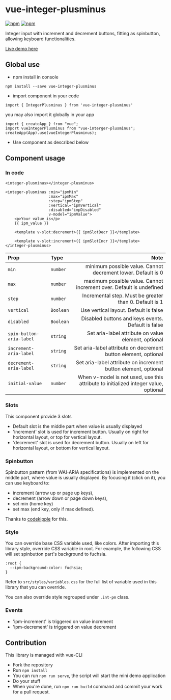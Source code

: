 # vue-integer-plusminus
[![npm](https://img.shields.io/npm/v/vue-integer-plusminus.svg)](https://www.npmjs.com/package/vue-integer-plusminus)
[![npm](https://img.shields.io/npm/dt/vue-integer-plusminus.svg)](https://www.npmjs.com/package/vue-integer-plusminus)

Integer input with increment and decrement buttons,
fitting as spinbutton, allowing keyboard functionalities.

[Live demo here](https://keiwen.github.io/vue-integer-plusminus/)

## Global use
- npm install in console
```
npm install --save vue-integer-plusminus
```
- import component in your code
```
import { IntegerPlusminus } from 'vue-integer-plusminus'
```
you may also import it globally in your app
```
import { createApp } from "vue";
import vueIntegerPlusminus from "vue-interger-plusminus";
createApp(App).use(vueIntegerPlusminus);
```
- Use component as described below

## Component usage
### In code
```
<integer-plusminus></integer-plusminus>
```
```
<integer-plusminus :min="ipmMin"
                   :max="ipmMax"
                   :step="ipmStep"
                   :vertical="ipmVertical"
                   :disabled="impDisabled"
                   v-model="ipmValue">
    <p>Your value is</p>
    {{ ipm_value }}
    
    <template v-slot:decrement>{{ ipmSlotDecr }}</template>
    
    <template v-slot:increment>{{ ipmSlotIncr }}</template>
</integer-plusminus>
```

| Prop                     | Type      |                                                                                Note |
|:-------------------------|:----------|------------------------------------------------------------------------------------:|
| `min`                    | `number`  |                        minimum possible value. Cannot decrement lower. Default is 0 |
| `max`                    | `number`  |                 maximum possible value. Cannot increment over. Default is undefined |
| `step`                   | `number`  |                              Incremental step. Must be greater than 0. Default is 1 |
| `vertical`               | `Boolean` |                                               Use vertical layout. Default is false |
| `disabled`               | `Boolean` |                                  Disabled buttons and keys events. Default is false |
| `spin-button-aria-label` | `string`  |                                 Set aria-label attribute on value element, optional |
| `increment-aria-label`   | `string`  |                      Set aria-label attribute on decrement button element, optional |
| `decrement-aria-label`   | `string`  |                      Set aria-label attribute on increment button element, optional |
| `initial-value`          | `number`  | When v-model is not used, use this attribute to initialized integer value, optional |

### Slots
This component provide 3 slots
- Default slot is the middle part when value is usually displayed
- 'increment' slot is used for increment button.
Usually on right for horizontal layout,
or top for vertical layout.
- 'decrement' slot is used for decrement button.
Usually on left for horizontal layout,
or bottom for vertical layout.

### Spinbutton
Spinbutton pattern (from WAI-ARIA specifications) is implemented on the middle part,
where value is usually displayed.
By focusing it (click on it), you can use keyboard to:
- increment (arrow up or page up keys),
- decrement (arrow down or page down keys),
- set min (home key)
- set max (end key, only if max defined).

Thanks to [codekipple](https://github.com/codekipple) for this.

### Style
You can override base CSS variable used, like colors.
After importing this library style, override CSS variable in root.
For example, the following CSS will set spinbutton part's background to fuchsia.
```
:root {
  --ipm-background-color: fuchsia;
}
```
Refer to `src/styles/variables.css` for the full list of variable used
in this library that you can override.

You can also override style regrouped under `.int-pm` class.

### Events
- 'ipm-increment' is triggered on value increment
- 'ipm-decrement' is triggered on value decrement

## Contribution
This library is managed with vue-CLI
- Fork the repository
- Run `npm install`
- You can run `npm run serve`, the script will start the mini demo application
- Do your stuff
- When you're done, run `npm run build` command and commit your work for a pull request.
